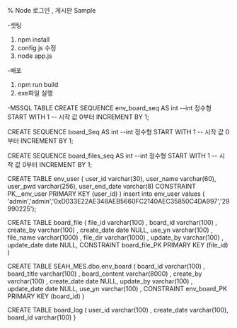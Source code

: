 % Node 로그인 , 게시판 Sample

-셋팅
1. npm install
2. config.js 수정
3. node app.js



-배포
1. npm run build
2. exe파일 실행




-MSSQL TABLE
CREATE SEQUENCE env_board_seq
AS int     --int 정수형
START WITH 1 -- 시작 값 0부터
INCREMENT BY 1;   


CREATE SEQUENCE board_Seq
AS int     --int 정수형
START WITH 1 -- 시작 값 0부터
INCREMENT BY 1;   


CREATE SEQUENCE board_files_seq
AS int     --int 정수형
START WITH 1 -- 시작 값 0부터
INCREMENT BY 1;   


CREATE TABLE env_user (
	user_id varchar(30),
	user_name varchar(60),
	user_pwd varchar(256),
	user_end_date varchar(8)
	CONSTRAINT PK__env_user PRIMARY KEY (user_id)
)
insert into env_user
values
( 'admin','admin','0xD033E22AE348AEB5660FC2140AEC35850C4DA997','29990225');


CREATE TABLE board_file (
	file_id varchar(100) ,
	board_id varchar(100) ,
	create_by varchar(100) ,
	create_date date NULL,
	use_yn varchar(100) ,
	file_name varchar(1000) ,
	file_dir varchar(1000) ,
	update_by varchar(100) ,
	update_date date NULL,
	CONSTRAINT board_file_PK PRIMARY KEY (file_id)
)


CREATE TABLE SEAH_MES.dbo.env_board (
	board_id varchar(100) ,
	board_title varchar(100) ,
	board_content varchar(8000) ,
	create_by varchar(100) ,
	create_date date NULL,
	update_by varchar(100) ,
	update_date date NULL,
	use_yn varchar(100) ,
	CONSTRAINT env_board_PK PRIMARY KEY (board_id)
)


CREATE TABLE board_log (
	user_id varchar(100) ,
	create_date varchar(100),
	board_id varchar(100) 
}